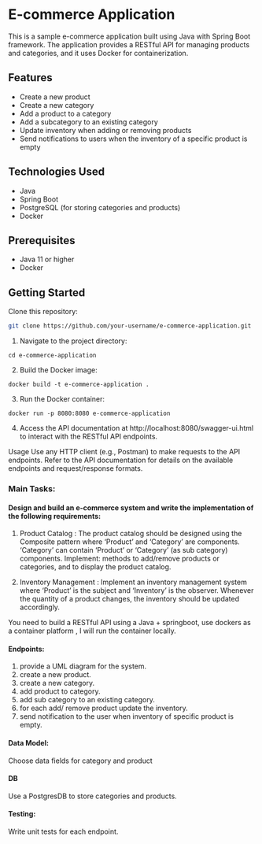 # E-commerce Application

This is a sample e-commerce application built using Java with Spring Boot framework. The application provides a RESTful API for managing products and categories, and it uses Docker for containerization.

## Features

- Create a new product
- Create a new category
- Add a product to a category
- Add a subcategory to an existing category
- Update inventory when adding or removing products
- Send notifications to users when the inventory of a specific product is empty

## Technologies Used

- Java
- Spring Boot
- PostgreSQL (for storing categories and products)
- Docker

## Prerequisites

- Java 11 or higher
- Docker

## Getting Started

Clone this repository:

   ```bash
   git clone https://github.com/your-username/e-commerce-application.git
```
1. Navigate to the project directory:
```
cd e-commerce-application
```
2. Build the Docker image:
```
docker build -t e-commerce-application .
```
3. Run the Docker container:
```
docker run -p 8080:8080 e-commerce-application
```
4. Access the API documentation at http://localhost:8080/swagger-ui.html to interact with the RESTful API endpoints.

Usage
Use any HTTP client (e.g., Postman) to make requests to the API endpoints.
Refer to the API documentation for details on the available endpoints and request/response formats.


### Main Tasks:
#### Design and build an e-commerce system and write the implementation of the following requirements:

1. Product Catalog : The product catalog should be designed using the Composite pattern where ‘Product’ and ‘Category’ are components. ‘Category’ can contain ‘Product’ or ‘Category’ (as sub category) components. Implement:  methods to add/remove products or categories, and to display the product catalog.

2. Inventory Management : Implement an inventory management system where ‘Product’ is the subject and ‘Inventory’ is the observer. Whenever the quantity of a product changes, the inventory should be updated accordingly.

You need to build a RESTful API using a Java + springboot, use dockers as a container platform , I will run the container locally.

#### Endpoints:
1. provide a UML diagram for the system.
2. create  a new product.
3. create a new category.
4. add product to category.
5. add sub category to an existing category.
6. for each add/ remove product update the inventory.
7. send notification to the user when inventory of specific product is empty.

#### Data Model:
Choose data fields for category and product

#### DB
 Use a PostgresDB to store categories and products.

#### Testing:
  Write unit tests for each endpoint.
